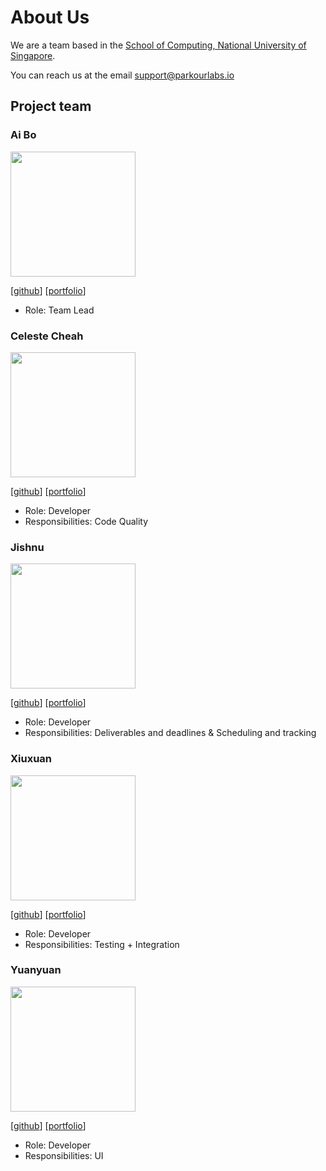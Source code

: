 # About Us


We are a team based in the [School of Computing, National University of Singapore](http://www.comp.nus.edu.sg).

You can reach us at the email [support@parkourlabs.io](mailto:support@parkourlabs.io)

## Project team

### Ai Bo

<img src="images/aibo.png" width="200px">

[[github](https://github.com/BoAi01)]
[[portfolio](team/boai01.md)]

* Role: Team Lead

### Celeste Cheah

<img src="images/celeste.png" width="200px">

[[github](https://github.com/cetigerlily)] 
[[portfolio](team/cetigerlily.md)]

* Role: Developer
* Responsibilities: Code Quality

### Jishnu

<img src="images/jishnu.png" width="200px">

[[github](https://github.com/jishnu28)]
[[portfolio](team/jishnu28.md)]

* Role: Developer
* Responsibilities: Deliverables and deadlines & Scheduling and tracking

### Xiuxuan

<img src="images/xiuxuan.png" width="200px">

[[github](https://github.com/wxxedu)]
[[portfolio](team/wxxedu.md)]

* Role: Developer
* Responsibilities: Testing + Integration

### Yuanyuan

<img src="images/yuanyuan.png" width="200px">

[[github](http://github.com/tangyuantyy)]
[[portfolio](team/tangyuantyy.md)]

* Role: Developer
* Responsibilities: UI


